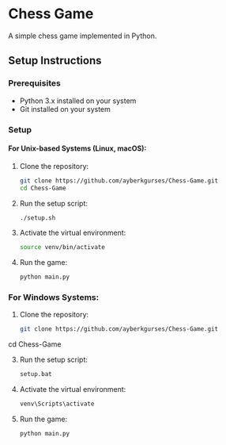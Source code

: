# Chess Game

A simple chess game implemented in Python.



## Setup Instructions

### Prerequisites

- Python 3.x installed on your system
- Git installed on your system

### Setup

#### For Unix-based Systems (Linux, macOS):

1. Clone the repository:
   ```bash
   git clone https://github.com/ayberkgurses/Chess-Game.git
   cd Chess-Game
   
2. Run the setup script:
   ```bash
   ./setup.sh
   
4. Activate the virtual environment:
   ```bash
   source venv/bin/activate
   
6. Run the game:
   ```bash
   python main.py
   

### For Windows Systems:

1. Clone the repository:
   ```bash
   git clone https://github.com/ayberkgurses/Chess-Game.git
cd Chess-Game

3. Run the setup script:
   ```bash
   setup.bat

5. Activate the virtual environment:
   ```bash
   venv\Scripts\activate

7. Run the game:
   ```bash
   python main.py



